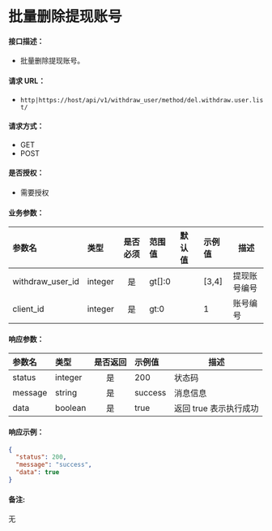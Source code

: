 # 批量删除提现账号

#### 接口描述：
- 批量删除提现账号。

#### 请求 URL：
- `http|https://host/api/v1/withdraw_user/method/del.withdraw.user.list/`

#### 请求方式：
- GET
- POST

#### 是否授权：
- 需要授权

#### 业务参数：
|参数名|类型|是否必须|范围值|默认值|示例值|描述|
|:----|:---|:---:|:-----|:-----|:-----|-----|
|withdraw_user_id |integer |是 |gt[]:0 | |[3,4] |提现账号编号 |
|client_id |integer |是 |gt:0 | |1 |账号编号 |

#### 响应参数：
|参数名|类型|是否返回|示例值|描述|
|:-----|:-----|:---:|:-----|-----|
|status |integer |是 |200 |状态码 |
|message |string |是 |success |消息信息 |
|data |boolean |是 |true |返回 true 表示执行成功 |

#### 响应示例：
```json
{
  "status": 200,
  "message": "success",
  "data": true
}
```

#### 备注:
无